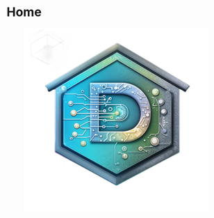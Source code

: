 # Home





<figure><img src=".gitbook/assets/dw3ll-logo.png" alt="" width="563"><figcaption></figcaption></figure>
